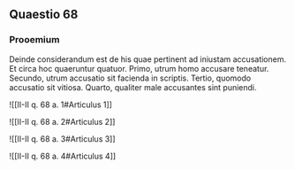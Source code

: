 ## Quaestio 68

### Prooemium

Deinde considerandum est de his quae pertinent ad iniustam accusationem. Et circa hoc quaeruntur quatuor. Primo, utrum homo accusare teneatur. Secundo, utrum accusatio sit facienda in scriptis. Tertio, quomodo accusatio sit vitiosa. Quarto, qualiter male accusantes sint puniendi.

![[II-II q. 68 a. 1#Articulus 1]]

![[II-II q. 68 a. 2#Articulus 2]]

![[II-II q. 68 a. 3#Articulus 3]]

![[II-II q. 68 a. 4#Articulus 4]]


